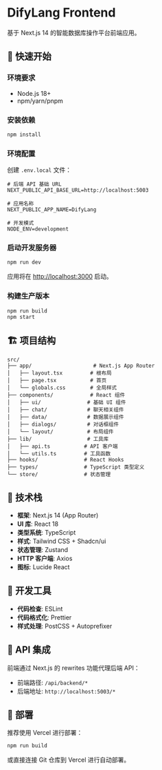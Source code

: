 # DifyLang Frontend

基于 Next.js 14 的智能数据库操作平台前端应用。

## 🚀 快速开始

### 环境要求

- Node.js 18+
- npm/yarn/pnpm

### 安装依赖

```bash
npm install
```

### 环境配置

创建 `.env.local` 文件：

```env
# 后端 API 基础 URL
NEXT_PUBLIC_API_BASE_URL=http://localhost:5003

# 应用名称
NEXT_PUBLIC_APP_NAME=DifyLang

# 开发模式
NODE_ENV=development
```

### 启动开发服务器

```bash
npm run dev
```

应用将在 [http://localhost:3000](http://localhost:3000) 启动。

### 构建生产版本

```bash
npm run build
npm start
```

## 🏗️ 项目结构

```
src/
├── app/                    # Next.js App Router
│   ├── layout.tsx         # 根布局
│   ├── page.tsx           # 首页
│   └── globals.css        # 全局样式
├── components/            # React 组件
│   ├── ui/               # 基础 UI 组件
│   ├── chat/             # 聊天相关组件
│   ├── data/             # 数据展示组件
│   ├── dialogs/          # 对话框组件
│   └── layout/           # 布局组件
├── lib/                  # 工具库
│   ├── api.ts           # API 客户端
│   └── utils.ts         # 工具函数
├── hooks/               # React Hooks
├── types/               # TypeScript 类型定义
└── store/               # 状态管理
```

## 🎨 技术栈

- **框架**: Next.js 14 (App Router)
- **UI 库**: React 18
- **类型系统**: TypeScript
- **样式**: Tailwind CSS + Shadcn/ui
- **状态管理**: Zustand
- **HTTP 客户端**: Axios
- **图标**: Lucide React

## 🔧 开发工具

- **代码检查**: ESLint
- **代码格式化**: Prettier
- **样式处理**: PostCSS + Autoprefixer

## 📡 API 集成

前端通过 Next.js 的 rewrites 功能代理后端 API：

- 前端路径: `/api/backend/*`
- 后端地址: `http://localhost:5003/*`

## 🚀 部署

推荐使用 Vercel 进行部署：

```bash
npm run build
```

或直接连接 Git 仓库到 Vercel 进行自动部署。 